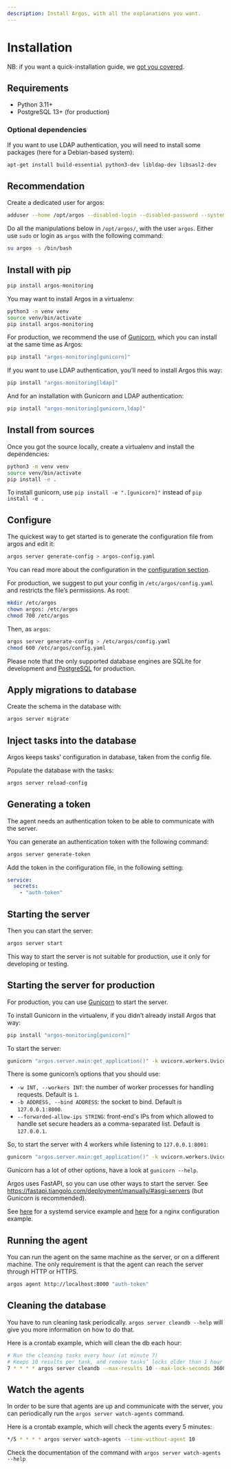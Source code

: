 ```yaml
---
description: Install Argos, with all the explanations you want.
---
```

# Installation

NB: if you want a quick-installation guide, we [got you covered](tl-dr.md).

## Requirements

- Python 3.11+
- PostgreSQL 13+ (for production)

### Optional dependencies

If you want to use LDAP authentication, you will need to install some packages (here for a Debian-based system):

```bash
apt-get install build-essential python3-dev libldap-dev libsasl2-dev
```

## Recommendation

Create a dedicated user for argos:

```bash
adduser --home /opt/argos --disabled-login --disabled-password --system argos
```

Do all the manipulations below in `/opt/argos/`, with the user `argos`.
Either use `sudo` or login as `argos` with the following command:

```bash
su argos -s /bin/bash
```

## Install with pip

```bash
pip install argos-monitoring
```

You may want to install Argos in a virtualenv:

```bash
python3 -m venv venv
source venv/bin/activate
pip install argos-monitoring
```

For production, we recommend the use of [Gunicorn](https://gunicorn.org/), which you can install at the same time as Argos:

```bash
pip install "argos-monitoring[gunicorn]"
```

If you want to use LDAP authentication, you’ll need to install Argos this way:

```bash
pip install "argos-monitoring[ldap]"
```

And for an installation with Gunicorn and LDAP authentication:

```bash
pip install "argos-monitoring[gunicorn,ldap]"
```

## Install from sources

Once you got the source locally, create a virtualenv and install the dependencies:

```bash
python3 -m venv venv
source venv/bin/activate
pip install -e .
```

To install gunicorn, use `pip install -e ".[gunicorn]"` instead of `pip install -e .`

## Configure

The quickest way to get started is to generate the configuration file from argos and edit it:

```bash
argos server generate-config > argos-config.yaml
```

You can read more about the configuration in the [configuration section](../configuration.md).

For production, we suggest to put your config in `/etc/argos/config.yaml` and restricts the file’s permissions.
As root:
```bash
mkdir /etc/argos
chown argos: /etc/argos
chmod 700 /etc/argos
```

Then, as `argos`:
```bash
argos server generate-config > /etc/argos/config.yaml
chmod 600 /etc/argos/config.yaml
```

Please note that the only supported database engines are SQLite for development and [PostgreSQL](postgresql.md) for production.

## Apply migrations to database

Create the schema in the database with:

```bash
argos server migrate
```

## Inject tasks into the database

Argos keeps tasks’ configuration in database, taken from the config file.

Populate the database with the tasks:

```bash
argos server reload-config
```

## Generating a token

The agent needs an authentication token to be able to communicate with the server.

You can generate an authentication token with the following command:
```bash
argos server generate-token
```

Add the token in the configuration file, in the following setting:

```yaml
service:
  secrets:
    - "auth-token"
```

## Starting the server

Then you can start the server:

```bash
argos server start
```

This way to start the server is not suitable for production, use it only for developing or testing.

## Starting the server for production

For production, you can use [Gunicorn](https://gunicorn.org/) to start the server.

To install Gunicorn in the virtualenv, if you didn’t already install Argos that way:

```bash
pip install "argos-monitoring[gunicorn]"
```

To start the server:

```bash
gunicorn "argos.server.main:get_application()" -k uvicorn.workers.UvicornWorker
```

There is some gunicorn’s options that you should use:
- `-w INT, --workers INT`: the number of worker processes for handling requests. Default is `1`.
- `-b ADDRESS, --bind ADDRESS`: the socket to bind. Default is `127.0.0.1:8000`.
- `--forwarded-allow-ips STRING`: front-end's IPs from which allowed to handle set secure headers as a comma-separated list. Default is `127.0.0.1`.

So, to start the server with 4 workers while listening to `127.0.0.1:8001`:

```bash
gunicorn "argos.server.main:get_application()" -k uvicorn.workers.UvicornWorker -w 4 -b 127.0.0.1:8001
```

Gunicorn has a lot of other options, have a look at `gunicorn --help`.

Argos uses FastAPI, so you can use other ways to start the server.
See <https://fastapi.tiangolo.com/deployment/manually/#asgi-servers> (but Gunicorn is recommended).

See [here](../deployment/systemd.md#server) for a systemd service example and [here](../deployment/nginx.md) for a nginx configuration example.

## Running the agent

You can run the agent on the same machine as the server, or on a different machine.
The only requirement is that the agent can reach the server through HTTP or HTTPS.

```bash
argos agent http://localhost:8000 "auth-token"
```

## Cleaning the database

You have to run cleaning task periodically. `argos server cleandb --help` will give you more information on how to do that.

Here is a crontab example, which will clean the db each hour:

```bash
# Run the cleaning tasks every hour (at minute 7)
# Keeps 10 results per task, and remove tasks’ locks older than 1 hour
7 * * * * argos server cleandb --max-results 10 --max-lock-seconds 3600
```

## Watch the agents

In order to be sure that agents are up and communicate with the server, you can periodically run the `argos server watch-agents` command.

Here is a crontab example, which will check the agents every 5 minutes:

```bash
*/5 * * * * argos server watch-agents --time-without-agent 10
```

Check the documentation of the command with `argos server watch-agents --help`

